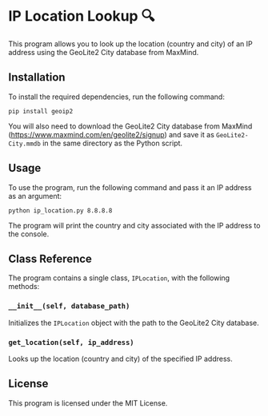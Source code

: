# IP Location Lookup 🔍

This program allows you to look up the location (country and city) of an IP address using the GeoLite2 City database from MaxMind.

## Installation

To install the required dependencies, run the following command:

```
pip install geoip2
```

You will also need to download the GeoLite2 City database from MaxMind (https://www.maxmind.com/en/geolite2/signup) and save it as `GeoLite2-City.mmdb` in the same directory as the Python script.

## Usage

To use the program, run the following command and pass it an IP address as an argument:

```
python ip_location.py 8.8.8.8
```


The program will print the country and city associated with the IP address to the console.

## Class Reference

The program contains a single class, `IPLocation`, with the following methods:

### `__init__(self, database_path)`

Initializes the `IPLocation` object with the path to the GeoLite2 City database.

### `get_location(self, ip_address)`

Looks up the location (country and city) of the specified IP address.

## License

This program is licensed under the MIT License.
